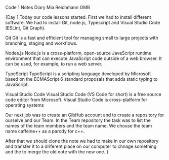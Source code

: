 Code 1 Notes Diary      Mia Reichmann GMB

{Day 1
Today our code lessons started. First we had to install different software. We had to install Git, node.js, Typescript and Visual Studio Code (ESLint, Git Graph).

Git
Git is a fast and efficient tool for managing small to large projects with branching, staging and workflows. 

Nodes.js
Node.js is a cross-platform, open-source JavaScript runtime environment that can execute JavaScript code outside of a web browser. It can be used, for example, to run a web server.

TypeScript
TypeScript is a scripting language developed by Microsoft based on the ECMAScript 6 standard proposals that adds static typing to JavaScript.

Visual Studio Code
Visual Studio Code (VS Code for short) is a free source code editor from Microsoft. Visual Studio Code is cross-platform for operating systems

Our next job was to create an GibHub account and to create a repository for ourselve and our Team. In the Team repository the task was to list the names of the team members and the team name. We chouse the team name caffeine++ as a parody for c++. 

After that we should clone the note we had to make in our own repository and transfer it to a driferent place on our computer to chnage something and the to merge the old note with the new one.
}

